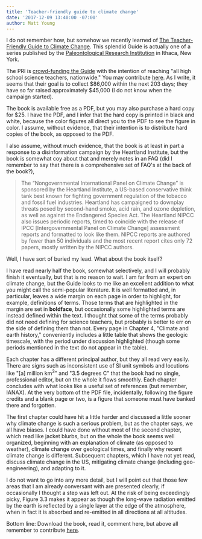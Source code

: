 ```yaml
---
title: 'Teacher-friendly guide to climate change'
date: '2017-12-09 13:40:00 -07:00'
author: Matt Young
---
```



I do not remember how, but somehow we recently learned of <a href="http://www.priweb.org/outreach.php?page=teacherprofdev/Teach_Guides">The Teacher-Friendly Guide to Climate Change</a>. This splendid Guide is actually one of a series published by the <a href="http://www.priweb.org/index.php">Paleontological Research Institution</a> in Ithaca, New York.

The PRI is <a href="https://teachclimatescience.wordpress.com/">crowd-funding the Guide</a> with the intention of reaching "all high school science teachers, nationwide." You may contribute <a href="https://www.givegab.com/nonprofits/paleontological-research-institution-and-its-museum-of-the-earth-and-cayuga-nature-center/campaigns/climate-change-challenge">here</a>. As I write, it seems that their goal is to collect $86,000 within the next 203 days; they have so far raised approximately $45,000 (I do not know when the campaign started).

The book is available free as a PDF, but you may also purchase a hard copy for $25. I have the PDF, and I infer that the hard copy is printed in black and white, because the color figures all direct you to the PDF to see the figure in color. I assume, without evidence, that their intention is to distribute hard copies of the book, as opposed to the PDF. 

I also assume, without much evidence, that the book is at least in part a response to a disinformation campaign by the Heartland Institute, but the book is somewhat coy about that and merely notes in an FAQ (did I remember to say that there is a comprehensive set of FAQ's at the back of the book?),

>The “Nongovernmental International Panel on Climate Change” is sponsored by the Heartland Institute, a US-based conservative think tank best known for fighting government regulation of the tobacco and fossil fuel industries. Heartland has campaigned to downplay threats posed by second-hand smoke, acid rain, and ozone depletion, as well as against the Endangered Species Act. The Heartland NIPCC also issues periodic reports, timed to coincide with the release of IPCC [Intergovernmental Panel on Climate Change] assessment reports and formatted to look like them. NIPCC reports are authored by fewer than 50 individuals and the most recent report cites only 72 papers, mostly written by the NIPCC authors.


Well, I have sort of buried my lead. What about the book itself?

<!--more-->

I have read nearly half the book, somewhat selectively, and I will probably finish it eventually, but that is no reason to wait. I am far from an expert on climate change, but the Guide looks to me like an excellent addition to what you might call the semi-popular literature. It is well formatted and, in particular, leaves a wide margin on each page in order to highlight, for example, definitions of terms. Those terms that are highlighted in the margin are set in **boldface**, but occasionally some highlighted terms are instead defined within the text. I thought that some of the terms probably did not need defining for science teachers, but probably is better to err on the side of defining them than not. Every page in Chapter 4, "Climate and earth history," conveniently includes a little table that shows the geologic timescale, with the period under discussion highlighted (though some periods mentioned in the text do not appear in the table).

Each chapter has a different principal author, but they all read very easily. There are signs such as inconsistent use of SI unit symbols and locutions like "[a] million km<sup>3</sup>" and "3.5 degrees C" that the book had no single, professional editor, but on the whole it flows smoothly. Each chapter concludes with what looks like a useful set of references (but remember, IANAX). At the very bottom of the PDF file, incidentally, following the figure credits and a blank page or two, is a figure that someone must have banked there and forgotten.

The first chapter could have hit a little harder and discussed a little sooner why climate change is such a serious problem, but as the chapter says, we all have biases. I could have done without most of the second chapter, which read like jacket blurbs, but on the whole the book seems well organized, beginning with an explanation of climate (as opposed to weather), climate change over geological times, and finally why recent climate change is different. Subsequent chapters, which I have not yet read, discuss climate change in the US, mitigating climate change (including geo-engineering), and adapting to it.

I do not want to go into any more detail, but I will point out that those few areas that I am already conversant with are presented clearly, if occasionally I thought a step was left out. At the risk of being exceedingly picky, Figure 3.3 makes it appear as though the long-wave radiation emitted by the earth is reflected by a single layer at the edge of the atmosphere, when in fact it is absorbed and re-emitted in all directions at all altitudes.

Bottom line: Download the book, read it, comment here, but above all remember to contribute <a href="https://www.givegab.com/nonprofits/paleontological-research-institution-and-its-museum-of-the-earth-and-cayuga-nature-center/campaigns/climate-change-challenge">here</a>. 
